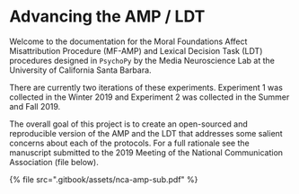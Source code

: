 # Advancing the AMP / LDT

Welcome to the documentation for the Moral Foundations Affect Misattribution Procedure \(MF-AMP\) and Lexical Decision Task \(LDT\) procedures designed in `PsychoPy` by the Media Neuroscience Lab at the University of California Santa Barbara. 

There are currently two iterations of these experiments. Experiment 1 was collected in the Winter 2019 and Experiment 2 was collected in the Summer and Fall 2019.

The overall goal of this project is to create an open-sourced and reproducible version of the AMP and the LDT that addresses some salient concerns about each of the protocols. For a full rationale see the manuscript submitted to the 2019 Meeting of the National Communication Association \(file below\).

{% file src=".gitbook/assets/nca-amp-sub.pdf" %}



